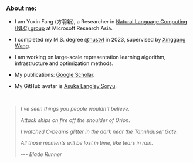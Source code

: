 ### About me: 

- I am Yuxin Fang (方羽新), a Researcher in [Natural Language Computing (NLC) group](https://www.microsoft.com/en-us/research/group/natural-language-computing/) at Microsoft Research Asia.

- I completed my M.S. degree @[hustvl](https://github.com/hustvl) in 2023, supervised by [Xinggang Wang](https://xwcv.github.io/).

- I am working on large-scale representation learning algorithm, infrastructure and optimization methods.

- My publications: [Google Scholar](https://bit.ly/yxf_pub).

- My GitHub avatar is [Asuka Langley Soryu](https://en.wikipedia.org/wiki/Asuka_Langley_Soryu).

<br>

> _I've seen things you people wouldn't believe._
> 
> _Attack ships on fire off the shoulder of Orion._
> 
> _I watched C-beams glitter in the dark near the Tannhäuser Gate._
>
> _All those moments will be lost in time, like tears in rain._
> 
> --- _Blade Runner_
